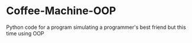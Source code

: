 # Coffee-Machine-OOP
Python code for a program simulating a programmer's best friend but this time using OOP

